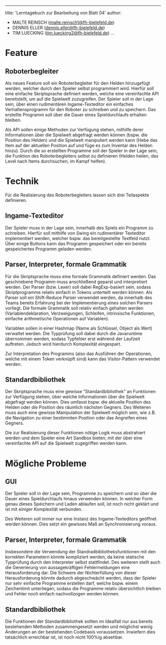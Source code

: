 ---
title:  'Lerntagebuch zur Bearbeitung von Blatt 04' author:

- MALTE REINSCH (malte.reinsch1@fh-bielefeld.de)
- DENNIS ELLER (dennis.eller@fh-bielefeld.de)
- TIM LUECKING (tim.luecking2@fh-bielefeld.de)
  ...

<!--
Führen Sie zu jedem Aufgabenblatt und zum Projekt (Stationen 3-9) ein
Lerntagebuch in Ihrem Team. Kopieren Sie dazu diese Vorlage und füllen
Sie den Kopf entsprechend aus.

Im Lerntagebuch sollen Sie Ihr Vorgehen bei der Bearbeitung des jeweiligen
Aufgabenblattes vom ersten Schritt bis zur Abgabe der Lösung dokumentieren,
d.h. wie sind Sie die gestellte Aufgabe angegangen (und warum), was war
Ihr Plan und auf welche Probleme sind Sie bei der Umsetzung gestoßen und
wie haben Sie diese Probleme gelöst. Beachten Sie die vorgegebene Struktur.
Für jede Abgabe sollte ungefähr eine DIN-A4-Seite Text erstellt werden,
d.h. ca. 400 Wörter umfassen. Wer das Lerntagebuch nur ungenügend führt
oder es gar nicht mit abgibt, bekommt für die betreffende Abgabe 0 Punkte.

Checken Sie das Lerntagebuch mit in Ihr Projekt/Git-Repo ein.

Schreiben Sie den Text mit [Markdown](https://pandoc.org/MANUAL.html#pandocs-markdown).

Geben Sie das Lerntagebuch stets mit ab. Achtung: Wenn Sie Abbildungen
einbetten (etwa UML-Diagramme), denken Sie daran, diese auch abzugeben!

Beachten Sie auch die Hinweise im [Orga "Bewertung der Aufgaben"](pm_orga.html#punkte)
sowie [Praktikumsblatt "Lerntagebuch"](pm_praktikum.html#lerntagebuch).
-->

# Feature #

## Roboterbegleiter ##

Als neues Feature soll ein Roboterbegleiter für den Helden hinzugefügt werden,
welcher durch den Spieler selbst programmiert wird. Hierfür soll eine einfache
Skriptsprache definiert werden, welche eine vereinfachte API bereitstellt, um
auf die Spielwelt zuzugreifen. Der Spieler soll in der Lage sein, über einen
rudimentären Ingame-Texteditor ein einfaches Verhaltensprogramm für den Roboter
zu schreiben und zu speichern. Das erstellte Programm soll über die Dauer eines
Spieldurchlaufs erhalten bleiben.

Als API sollen einige Methoden zur Verfügung stehen, mithilfe derer Informationen über
die Spielwelt abgefragt werden können (bspw. die Position des Helden) und die
Spielwelt manipuliert werden kann (Hebe das Item auf der aktuellen Position auf
und füge es zum Inventar des Helden hinzu). Durch die so erstellten Programme
soll der Spieler in der Lage sein, die Funktion des Roboterbegleiters selbst zu
definieren (Helden heilen, das Level nach Items durchsuchen, im Kampf helfen).

# Technik #

Für die Realisierung des Roboterbegleiters lassen sich drei Teilaspekte
definieren.

## Ingame-Texteditor ##

Der Spieler muss in der Lage sein, innerhalb des Spiels ein Programm zu
schreiben. Hierfür soll mithilfe von Swing ein rudimentärer Texteditor
implementiert werden, welcher bspw. das bereitgestellte Textfeld nutzt. Über
einige Buttons kann das Programm gespeichert oder ein bereits gespeichertes
Programm geladen werden.

## Parser, Interpreter, formale Grammatik ##

Für die Skriptsprache muss eine formale Grammatik definiert werden. Das
geschriebene Programm muss anschließend geparst und interpretiert werden. Der
Parser (bzw. Lexer) soll dabei RegExp-basiert sein, sodass Skriptprogramme
relativ einfach in Tokens unterteilt werden können. Als Parser soll ein
Shift-Reduce Parser verwendet werden, da innerhalb des Teams bereits Erfahrung
bei der Implementierung eines solchen Parsers vorliegt. Die formale Grammatik
soll relativ einfach gehalten werden (Variablendeklaration, Verzweigungen,
Schleifen, intrinsische Funktionen, einfache arithmetische Operationen auf
Variablen).

Variablen sollen in einer Hashmap (Name als Schlüssel, Object als Wert)
verwaltet werden. Die Typprüfung soll dabei durch die Javaruntime übernommen
werden, sodass Typfehler erst während der Laufzeit auftreten. Jedoch wird
hierdurch Komplexität eingespart.

Zur Interpretation des Programms (also das Ausführen der Operationen, welche mit einem Token
verknüpft sind) kann das Visitor-Pattern verwendet werden.

## Standardbibliothek ##

Der Skriptsprache muss eine gewisse "Standardbibliothek" an Funktionen zur
Verfügung stehen, über welche Informationen über die Spielwelt abgefragt werden
können. Dies umfasst bspw. die aktuelle Position des Helden oder die Position des
räumlich nächsten Gegners. Des Weiteren muss auch eine gewisse Manipulation der
Spielwelt möglich sein, wie z.B. die Navigation zu einer bestimmten Position
oder das Angreifen eines Gegners.

Die zur Realisierung dieser Funktionen nötige Logik muss abstrahiert werden und
dem Spieler eine Art Sandbox bieten, mit der über eine vereinfachte API auf die
Spielwelt zugegriffen werden kann.


# Mögliche Probleme #

## GUI ##

Der Spieler soll in der Lage sein, Programme zu speichern und so über die Dauer
eines Spieldurchlaufs hinaus verwenden können. In welcher Form genau dieses
Speichern und Laden ablaufen soll, ist noch nicht geklärt und ist mit einiger
Komplexität verbunden.

Des Weiteren soll immer nur eine Instanz des Ingame-Texteditors geöffnet werden
können. Dies setzt ein gewisses Maß an Synchronisierung voraus.

## Parser, Interpreter, formale Grammatik ##

Insbesondere die Verwendung der Standradbibliotheksfunktionen mit den korrekten Parametern
könnte kompliziert werden, da keine statische Typprüfung durch den Interpreter
selbst stattfindet. Des weiteren stellt auch die Generierung von
aussagekräftigen Fehlermeldungen eine Herausforderung dar. Die Schwere der Nichterfüllung
von dieser Herausforderung könnte dadurch abgeschwächt werden, dass der Spieler
nur sehr einfache Programme erstellen darf, welche bspw. einem Zeichenlimit
unterliegen, sodass die Programme relativ übersichtlich bleiben und Fehler noch
einfach nachvollzogen werden können.

## Standardbibliothek ##

Die Funktionen der Standardbibliothek sollten im Idealfall nur aus bereits
bestehenden Methoden zusammengesetzt werden und möglichst wenig Änderungen an
der bestehenden Codebasis voraussetzen. Inwiefern dies tatsächlich erreichbar ist, ist noch
nicht 100%ig absehbar.

